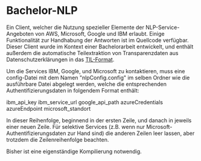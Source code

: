 # Bachelor-NLP
Ein Client, welcher die Nutzung spezieller Elemente der NLP-Service-Angeboten von AWS, Microsoft, Google und IBM erlaubt.
Einige Funktionalität zur Handhabung der Antworten ist im Quellcode verfügbar.
Dieser Client wurde im Kontext einer Bachelorarbeit entwickelt, 
und enthält außerdem die automatische Teilextraktion von Transparenzdaten aus Datenschutzerklärungen in das [TIL-Format](https://github.com/Transparency-Information-Language/schema).

Um die Services IBM, Google, und Microsoft zu kontaktieren, muss eine config-Datei mit dem Namen "nlpConfig.config" im selben Ordner wie die ausführbare Datei abgelegt werden, welche die entsprechenden Authentifizierungsdaten in folgendem Format enthält:  

ibm_api_key
ibm_service_url
google_api_path
azureCredentials
azureEndpoint
microsoft_standort

In dieser Reihenfolge, beginnend in der ersten Zeile, und danach in jeweils einer neuen Zeile.
Für selektive Services (z.B. wenn nur Microsoft-Authentifizierungsdaten zur Hand sind) die anderen Zeilen leer lassen, aber trotzdem die Zeilenreihenfolge beachten.

Bisher ist eine eigenständige Kompilierung notwendig.

